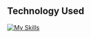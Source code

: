 ## Technology Used
[![My Skills](https://skillicons.dev/icons?i=js,html,css,php,mysql)](https://skillicons.dev)
